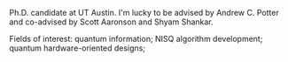  Ph.D. candidate at UT Austin. I'm lucky to be advised by Andrew C. Potter and co-advised by Scott Aaronson and Shyam Shankar.
 
 Fields of interest: quantum information; NISQ algorithm development; quantum hardware-oriented designs;

